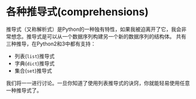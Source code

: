 # 各种推导式(comprehensions)

推导式（又称解析式）是Python的一种独有特性，如果我被迫离开了它，我会非常想念。推导式是可以从一个数据序列构建另一个新的数据序列的结构体。 共有三种推导，在Python2和3中都有支持：

- 列表(```list```)推导式
- 字典(```dict```)推导式
- 集合(```set```)推导式

我们将一一进行讨论。一旦你知道了使用列表推导式的诀窍，你就能轻易使用任意一种推导式了。
